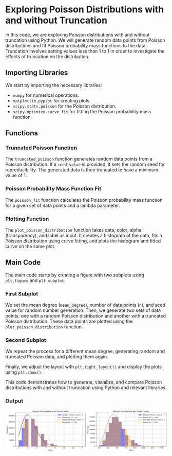 # Exploring Poisson Distributions with and without Truncation

In this code, we are exploring Poisson distributions with and without truncation using Python. We will generate random data points from Poisson distributions and fit Poisson probability mass functions to the data. Truncation involves setting values less than 1 to 1 in order to investigate the effects of truncation on the distribution.

## Importing Libraries

We start by importing the necessary libraries:
- `numpy` for numerical operations.
- `matplotlib.pyplot` for creating plots.
- `scipy.stats.poisson` for the Poisson distribution.
- `scipy.optimize.curve_fit` for fitting the Poisson probability mass function.

## Functions

### Truncated Poisson Function

The `truncated_poisson` function generates random data points from a Poisson distribution. If a `seed_value` is provided, it sets the random seed for reproducibility. The generated data is then truncated to have a minimum value of 1.

### Poisson Probability Mass Function Fit

The `poisson_fit` function calculates the Poisson probability mass function for a given set of data points and a lambda parameter.

### Plotting Function

The `plot_poisson_distribution` function takes data, color, alpha (transparency), and label as input. It creates a histogram of the data, fits a Poisson distribution using curve fitting, and plots the histogram and fitted curve on the same plot.

## Main Code

The main code starts by creating a figure with two subplots using `plt.figure` and `plt.subplot`.

### First Subplot

We set the mean degree (`mean_degree`), number of data points (`n`), and seed value for random number generation. Then, we generate two sets of data points: one with a random Poisson distribution and another with a truncated Poisson distribution. These data points are plotted using the `plot_poisson_distribution` function.

### Second Subplot

We repeat the process for a different mean degree, generating random and truncated Poisson data, and plotting them again.

Finally, we adjust the layout with `plt.tight_layout()` and display the plots using `plt.show()`.

This code demonstrates how to generate, visualize, and compare Poisson distributions with and without truncation using Python and relevant libraries.

### Output

<p align="center">
  <img src="Poisson_Distributions_with_and_without_Truncation.png" alt="Poisson Distributions with and without Truncation">
</p>

